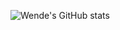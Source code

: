 ![Wende's GitHub stats](https://github-readme-stats.vercel.app/api?username=wende&show_icons=true&theme=transparent)
